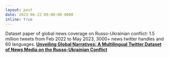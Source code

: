 ```yaml
---
layout: post
date: 2023-06-22 09:00:00-0000
inline: true
---
```


Dataset paper of global news coverage on Russo-Ukrainian conflict: 1.5 million tweets from Feb 2022 to May 2023, 3000+ news twitter handles and 60 languages. 
**[Unveiling Global Narratives: A Multilingual Twitter Dataset of News Media on the Russo-Ukrainian Conflict](https://arxiv.org/abs/2306.12886)**
